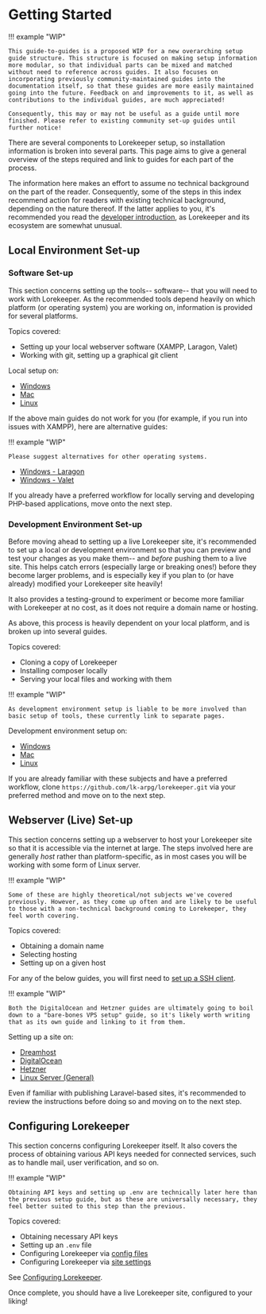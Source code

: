 # Getting Started

!!! example "WIP"

    This guide-to-guides is a proposed WIP for a new overarching setup guide structure. This structure is focused on making setup information more modular, so that individual parts can be mixed and matched without need to reference across guides. It also focuses on incorporating previously community-maintained guides into the documentation itself, so that these guides are more easily maintained going into the future. Feedback on and improvements to it, as well as contributions to the individual guides, are much appreciated!

    Consequently, this may or may not be useful as a guide until more finished. Please refer to existing community set-up guides until further notice!

There are several components to Lorekeeper setup, so installation information is broken into several parts. This page aims to give a general overview of the steps required and link to guides for each part of the process.

The information here makes an effort to assume no technical background on the part of the reader. Consequently, some of the steps in this index recommend action for readers with existing technical background, depending on the nature thereof. If the latter applies to you, it's recommended you read the [developer introduction](dev-intro.md), as Lorekeeper and its ecosystem are somewhat unusual.

## Local Environment Set-up

### Software Set-up

This section concerns setting up the tools-- software-- that you will need to work with Lorekeeper. As the recommended tools depend heavily on which platform (or operating system) you are working on, information is provided for several platforms.

Topics covered:

- Setting up your local webserver software (XAMPP, Laragon, Valet)
- Working with git, setting up a graphical git client

Local setup on:

- [Windows](software-setup/software-windows.md)
- [Mac](software-setup/software-mac.md)
- [Linux](software-setup/software-linux.md)

If the above main guides do not work for you (for example, if you run into issues with XAMPP), here are alternative guides:

!!! example "WIP"

    Please suggest alternatives for other operating systems.

- [Windows - Laragon](software-setup/windows-laragon.md)
- [Windows - Valet](software-setup/windows-valet.md)

If you already have a preferred workflow for locally serving and developing PHP-based applications, move onto the next step.

### Development Environment Set-up

Before moving ahead to setting up a live Lorekeeper site, it's recommended to set up a local or development environment so that you can preview and test your changes as you make them-- and *before* pushing them to a live site. This helps catch errors (especially large or breaking ones!) before they become larger problems, and is especially key if you plan to (or have already) modified your Lorekeeper site heavily!

It also provides a testing-ground to experiment or become more familiar with Lorekeeper at no cost, as it does not require a domain name or hosting.

As above, this process is heavily dependent on your local platform, and is broken up into several guides.

Topics covered:

- Cloning a copy of Lorekeeper
- Installing composer locally
- Serving your local files and working with them

!!! example "WIP"

    As development environment setup is liable to be more involved than basic setup of tools, these currently link to separate pages.

Development environment setup on:

- [Windows](dev-setup/dev-windows.md)
- [Mac](dev-setup/dev-mac.md)
- [Linux](dev-setup/dev-linux.md)

If you are already familiar with these subjects and have a preferred workflow, clone `https://github.com/lk-arpg/lorekeeper.git` via your preferred method and move on to the next step.

## Webserver (Live) Set-up

This section concerns setting up a webserver to host your Lorekeeper site so that it is accessible via the internet at large. The steps involved here are generally *host* rather than platform-specific, as in most cases you will be working with some form of Linux server.

!!! example "WIP"

    Some of these are highly theoretical/not subjects we've covered previously. However, as they come up often and are likely to be useful to those with a non-technical background coming to Lorekeeper, they feel worth covering.

Topics covered:

- Obtaining a domain name
- Selecting hosting
- Setting up on a given host

For any of the below guides, you will first need to [set up a SSH client](local-setup/ssh-clients.md).

!!! example "WIP"

    Both the DigitalOcean and Hetzner guides are ultimately going to boil down to a "bare-bones VPS setup" guide, so it's likely worth writing that as its own guide and linking to it from them.

Setting up a site on:

- [Dreamhost](hosts/dreamhost.md)
- [DigitalOcean](hosts/digitalocean.md)
- [Hetzner](hosts/hetzner.md)
- [Linux Server (General)](hosts/linux.md)

Even if familiar with publishing Laravel-based sites, it's recommended to review the instructions before doing so and moving on to the next step.

## Configuring Lorekeeper

This section concerns configuring Lorekeeper itself. It also covers the process of obtaining various API keys needed for connected services, such as to handle mail, user verification, and so on.

!!! example "WIP"

    Obtaining API keys and setting up .env are technically later here than the previous setup guide, but as these are universally necessary, they feel better suited to this step than the previous.

Topics covered:

- Obtaining necessary API keys
- Setting up an `.env` file
- Configuring Lorekeeper via [config files](../features/config-files.md)
- Configuring Lorekeeper via [site settings](../features/site-settings.md)

See [Configuring Lorekeeper](configuring.md).

Once complete, you should have a live Lorekeeper site, configured to your liking!